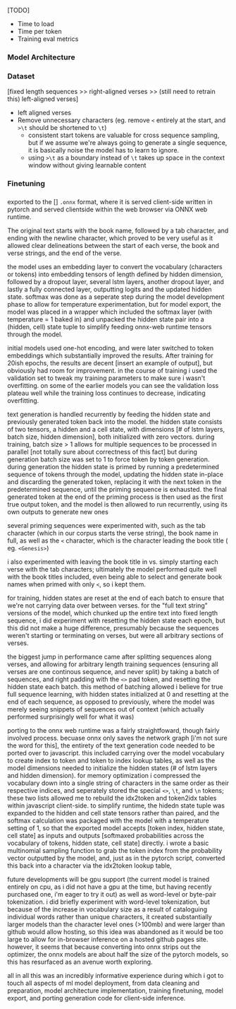 [TODO]
- Time to load
- Time per token
- Training eval metrics

### Model Architecture

### Dataset

[fixed length sequences >> right-aligned verses >> (still need to retrain this) left-aligned verses]

- left aligned verses
- Remove unnecessary characters (eg. remove `<` entirely at the start, and `>\t` should be shortened to `\t`)
	- consistent start tokens are valuable for cross sequence sampling, but if we assume we're always going to generate a single sequence, it is basically noise the model has to learn to ignore. 
	- using `>\t` as a boundary instead of `\t` takes up space in the context window without giving learnable content

### Finetuning

### 



 exported to the [] `.onnx` format, where it is served client-side written in pytorch and served clientside within the web browser via ONNX web runtime.

The original text starts with the book name, followed by a tab character, and ending with the newline character, which proved to be very useful as it allowed clear delineations between the start of each verse, the book and verse strings, and the end of the verse.

the model uses an embedding layer to convert the vocabulary (characters or tokens) into embedding tensors of length defined by hidden dimension, followed by a dropout layer, several lstm layers, another dropout layer, and lastly a fully connected layer, outputting logits and the updated hidden state. softmax was done as a seperate step during the model development phase to allow for temperature experimentation, but for model export, the model was placed in a wrapper which included the softmax layer (with temperature = 1 baked in) and unpacked the hidden state pair into a (hidden, cell) state tuple to simplify feeding onnx-web runtime tensors through the model.

initial models used one-hot encoding, and were later switched to token embeddings which substantially improved the results. After training for 20ish epochs, the results are decent [insert an example of output], but obviously had room for improvement. in the course of training i used the validation set to tweak my training parameters to make sure i wasn't overfitting. on some of the earlier models you can see the validation loss plateau well while the training loss continues to decrease, indicating overfitting.

text generation is handled recurrently by feeding the hidden state and previously generated token back into the model. the hidden state consists of two tensors, a hidden and a cell state, with dimensions [# of lstm layers, batch size, hidden dimension], both initialized with zero vectors. during training, batch size > 1 allows for multiple sequences to be processed in parallel [not totally sure about correctness of this fact] but during generation batch size was set to 1 to force token by token generation. during generation the hidden state is primed by running a predetermined sequence of tokens through the model, updating the hidden state in-place and discarding the generated token, replacing it with the next token in the predetermined sequence, until the priming sequence is exhausted. the final generated token at the end of the priming process is then used as the first true output token, and the model is then allowed to run recurrently, using its own outputs to generate new ones

several priming sequences were experimented with, such as the tab character (which in our corpus starts the verse string), the book name in full, as well as the `<` character, which is the character leading the book title ( eg. `<Genesis>`)

i also experimented with leaving the book title in vs. simply starting each verse with the tab characters; ultimately the model performed quite well with the book titles included, even being able to select and generate book names when primed with only `<`, so i kept them.

for training, hidden states are reset at the end of each batch to ensure that we're not carrying data over between verses. for the "full text string" versions of the model, which chunked up the entire text into fixed length sequence, i did experiment with resetting the hidden state each epoch, but this did not make a huge difference, presumably because the sequences weren't starting or terminating on verses, but were all arbitrary sections of verses.

the biggest jump in performance came after splitting sequences along verses, and allowing for arbitrary length training sequences (ensuring all verses are one continous sequence, and never split) by taking a batch of sequences, and right padding with the `<>` pad token, and resetting the hidden state each batch. this method of batching allowed i believe for true full sequence learning, with hidden states initialized at 0 and resetting at the end of each sequence, as opposed to previously, where the model was merely seeing snippets of sequences out of context (which actually performed surprisingly well for what it was)

porting to the onnx web runtime was a fairly straightfoward, though fairly involved process. becuase onnx only saves the network graph [i'm not sure the word for this], the entirety of the text generation code needed to be ported over to javascript. this included carrying over the model vocabulary to create index to token and token to index lookup tables, as well as the model dimensions needed to initialize the hidden states (# of lstm layers and hidden dimension). for memory optimization i compressed the vocabulary down into a single string of characters in the same order as their respective indices, and seperately stored the special `<>`, `\t`, and `\n` tokens; these two lists allowed me to rebuild the idx2token and token2idx tables within javascript client-side. to simplify runtime, the hidedn state tuple was expanded to the hidden and cell state tensors rather than paired, and the softmax calculation was packaged with the model with a temperature setting of 1, so that the exported model accepts [token index, hidden state, cell state] as inputs and outputs [softmaxed probabilities across the vocabulary of tokens, hidden state, cell state] directly. i wrote a basic multinomial sampling function to grab the token index from the probability vector outputted by the model, and, just as in the pytorch script, converted this back into a character via the idx2token lookup table,

future developments will be gpu support (the current model is trained entirely on cpu, as i did not have a gpu at the time, but having recently purchased one, i'm eager to try it out) as well as word-level or byte-pair tokenization. i did briefly experiment with word-level tokenization, but because of the increase in vocabulary size as a result of cataloguing individual words rather than unique characters, it created substantially larger models than the character level ones (\>100mb) and were larger than github would allow hosting, so this idea was abandoned as it would be too large to allow for in-browser inference on a hosted github pages site. however, it seems that because converting into onnx strips out the optimizer, the onnx models are about half the size of the pytorch models, so this has resurfaced as an avenue worth exploring.

all in all this was an incredibly informative experience during which i got to touch all aspects of ml model deployment, from data cleaning and preparation, model architecture implementation, training finetuning, model export, and porting generation code for client-side inference.